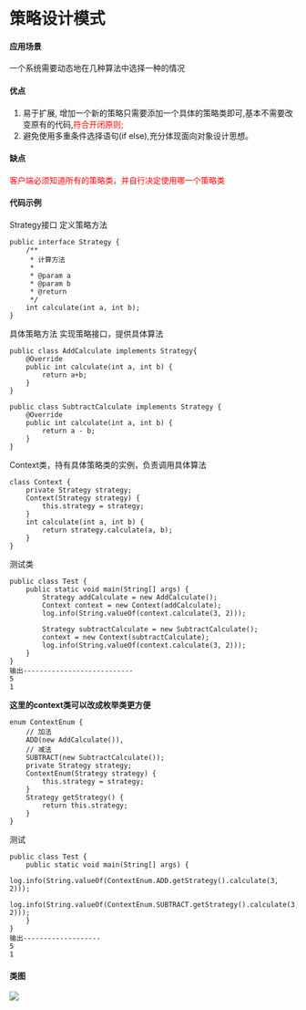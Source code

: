 # 策略设计模式


#### 应用场景
一个系统需要动态地在几种算法中选择一种的情况

#### 优点
1. 易于扩展, 增加一个新的策略只需要添加一个具体的策略类即可,基本不需要改变原有的代码,<font color=red>符合开闭原则;</font>
2. 避免使用多重条件选择语句(if else),充分体现面向对象设计思想。

<!--more-->
#### 缺点
<font color=red>客户端必须知道所有的策略类，并自行决定使用哪一个策略类</font>

#### 代码示例
Strategy接口 定义策略方法
```
public interface Strategy {
    /**
     * 计算方法
     *
     * @param a
     * @param b
     * @return
     */
    int calculate(int a, int b);
}
```
具体策略方法 实现策略接口，提供具体算法
```
public class AddCalculate implements Strategy{
    @Override
    public int calculate(int a, int b) {
        return a+b;
    }
}
```
```
public class SubtractCalculate implements Strategy {
    @Override
    public int calculate(int a, int b) {
        return a - b;
    }
}
```
Context类，持有具体策略类的实例，负责调用具体算法
```
class Context {
    private Strategy strategy;
    Context(Strategy strategy) {
        this.strategy = strategy;
    }
    int calculate(int a, int b) {
        return strategy.calculate(a, b);
    }
}
```
测试类
```
public class Test {
    public static void main(String[] args) {
        Strategy addCalculate = new AddCalculate();
        Context context = new Context(addCalculate);
        log.info(String.valueOf(context.calculate(3, 2)));
        
        Strategy subtractCalculate = new SubtractCalculate();
        context = new Context(subtractCalculate);
        log.info(String.valueOf(context.calculate(3, 2)));
    }
}
输出---------------------------
5
1
```
**这里的context类可以改成枚举类更方便**
```
enum ContextEnum {
    // 加法
    ADD(new AddCalculate()),
    // 减法
    SUBTRACT(new SubtractCalculate());
    private Strategy strategy;
    ContextEnum(Strategy strategy) {
        this.strategy = strategy;
    }
    Strategy getStrategy() {
        return this.strategy;
    }
}
```
测试
```
public class Test {
    public static void main(String[] args) {
        log.info(String.valueOf(ContextEnum.ADD.getStrategy().calculate(3, 2)));
        log.info(String.valueOf(ContextEnum.SUBTRACT.getStrategy().calculate(3, 2)));
    }
}
输出-------------------
5
1
```

#### 类图
<img src="https://yakax.oss-cn-hangzhou.aliyuncs.com/blog/designPatterns/8.png"  />






